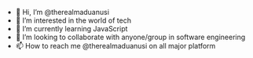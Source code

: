 - 👋 Hi, I’m @therealmaduanusi
- 👀 I’m interested in the world of tech
- 🌱 I’m currently learning JavaScript
- 💞️ I’m looking to collaborate with anyone/group in software engineering
- 📫 How to reach me @therealmaduanusi on all major platform

<!---
therealmaduanusi/therealmaduanusi is a ✨ special ✨ repository because its `README.md` (this file) appears on your GitHub profile.
You can click the Preview link to take a look at your changes.
--->
